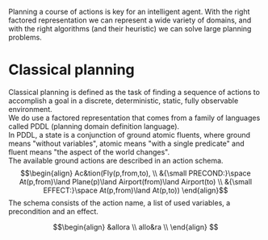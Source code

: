 Planning a course of actions is key for an intelligent agent. With the right factored representation we can represent a wide variety of domains, and with the right algorithms (and their heuristic) we can solve large planning problems.
# Classical planning
Classical planning is defined as the task of finding a sequence of actions to accomplish a goal in a discrete, deterministic, static, fully observable environment.<br>
We do use a factored representation that comes from a family of languages called PDDL (planning domain definition language).<br>
In PDDL, a state is a conjunction of ground atomic fluents, where ground means "without variables", atomic means "with a single predicate" and fluent means "the aspect of the world changes".<br>
The available ground actions are described in an action schema.
$$\begin{align} 
Ac&tion(Fly(p,from,to), \\
&{\small PRECOND:}\space At(p,from)\land Plane(p)\land Airport(from)\land Airport(to) \\
&{\small EFFECT:}\space At(p,from)\land At(p,to))
\end{align}$$
The schema consists of the action name, a list of used variables, a precondition and an effect.

$$\begin{align}
&allora \\
allo&ra \\
\end{align}
$$